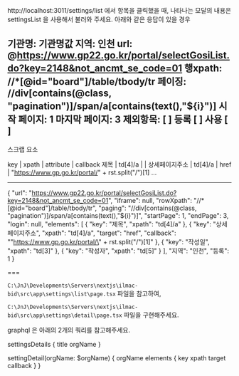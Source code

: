 http://localhost:3011/settings/list 에서 항목을 클릭했을 때, 나타나는 모달의 내용은 settingsList 을 사용해서 불러와 주세요.
아래와 같은 응답이 있을 경우

기관명: 기관명값     지역: 인천
url: @https://www.gp22.go.kr/portal/selectGosiList.do?key=2148&not_ancmt_se_code=01 
행xpath: //*[@id=\"board\"]/table/tbody/tr
페이징: //div[contains(@class, \"pagination\")]/span/a[contains(text(),\"${i}\")]
시작 페이지: 1   마지막 페이지: 3
제외항목: [  ]  등록 [  ]  사용 [  ]
-----
스크랩 요소

key  | xpath | attribute | callback
제목 | td[4]/a |   | 
상세페이지주소 | td[4]/a | href | "https://www.gp.go.kr/portal/" + rst.split("/")[1]
...


----
{
  "url": "https://www.gp22.go.kr/portal/selectGosiList.do?key=2148&not_ancmt_se_code=01",
  "iframe": null,
  "rowXpath": "//*[@id=\"board\"]/table/tbody/tr",
  "paging": "//div[contains(@class, \"pagination\")]/span/a[contains(text(),\"${i}\")]",
  "startPage": 1,
  "endPage": 3,
  "login": null,
  "elements": [
    {
      "key": "제목",
      "xpath": "td[4]/a"
    },
    {
      "key": "상세페이지주소",
      "xpath": "td[4]/a",
      "target": "href",
      "callback": "\"https://www.gp.go.kr/portal/\" + rst.split(\"/\")[1]"
    },
    {
      "key": "작성일",
      "xpath": "td[3]"
    },
    {
      "key": "작성자",
      "xpath": "td[5]"
    }
  ],
  "지역": "인천",
  "등록": 1
}

===

`C:\JnJ\Developments\Servers\nextjs\ilmac-bid\src\app\settings\list\page.tsx` 파일을 참고하여,

`C:\JnJ\Developments\Servers\nextjs\ilmac-bid\src\app\settings\detail\page.tsx` 파일을 구현해주세요.

graphql 은 아래의 2개의 쿼리를 참고해주세요.

  settingsDetails {
    title
    orgName
  }


  settingDetail(orgName: $orgName) {
    orgName
    elements {
      key
      xpath
      target
      callback
    }
  }

